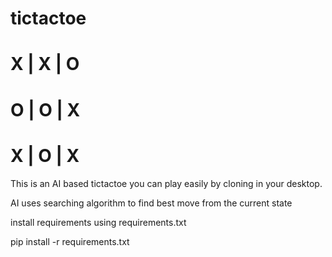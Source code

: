 # tictactoe
# X | X | O
# O | O | X
# X | O | X



This is an AI based tictactoe you can play easily by cloning in your desktop.

AI uses searching algorithm to find best move from the current state

install requirements using requirements.txt

pip install -r requirements.txt
